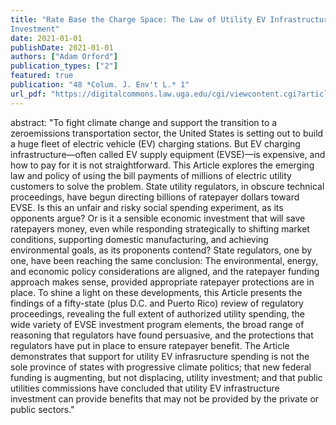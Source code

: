 ```yaml
---
title: "Rate Base the Charge Space: The Law of Utility EV Infrastructure
Investment"
date: 2021-01-01
publishDate: 2021-01-01
authors: ["Adam Orford"]
publication_types: ["2"]
featured: true
publication: "48 *Colum. J. Env't L.* 1"
url_pdf: "https://digitalcommons.law.uga.edu/cgi/viewcontent.cgi?article=2452&context=fac_artchop"
---
```

abstract: "To fight climate change and support the transition to a zeroemissions transportation sector, the United States is setting out to build a huge fleet of electric vehicle (EV) charging stations. But EV charging infrastructure—often called EV supply equipment (EVSE)—is expensive, and how to pay for it is not straightforward. This Article explores the emerging law and policy of using the bill payments of millions of electric utility customers to solve the problem. State utility regulators, in obscure technical proceedings, have begun directing billions of ratepayer dollars toward EVSE. Is this an unfair and risky social spending experiment, as its opponents argue? Or is it a sensible economic investment that will save ratepayers money, even while responding strategically to shifting market conditions, supporting domestic manufacturing, and achieving environmental goals, as its proponents contend? State regulators, one by one, have been reaching the same conclusion: The environmental, energy, and economic policy considerations are aligned, and the ratepayer funding approach makes sense, provided appropriate ratepayer protections are in place. To shine a light on these developments, this Article presents the findings of a fifty-state (plus D.C. and Puerto Rico) review of regulatory proceedings, revealing the full extent of authorized utility spending, the wide variety of EVSE investment program elements, the broad range of reasoning that regulators have found persuasive, and the protections that regulators have put in place to ensure ratepayer benefit. The Article demonstrates that support for utility EV infrasructure spending is not the sole province of states with progressive climate politics; that new federal funding is augmenting, but not displacing, utility investment; and that public utilities commissions have concluded that utility EV infrastructure investment can provide benefits that may not be provided by the private or public sectors."

